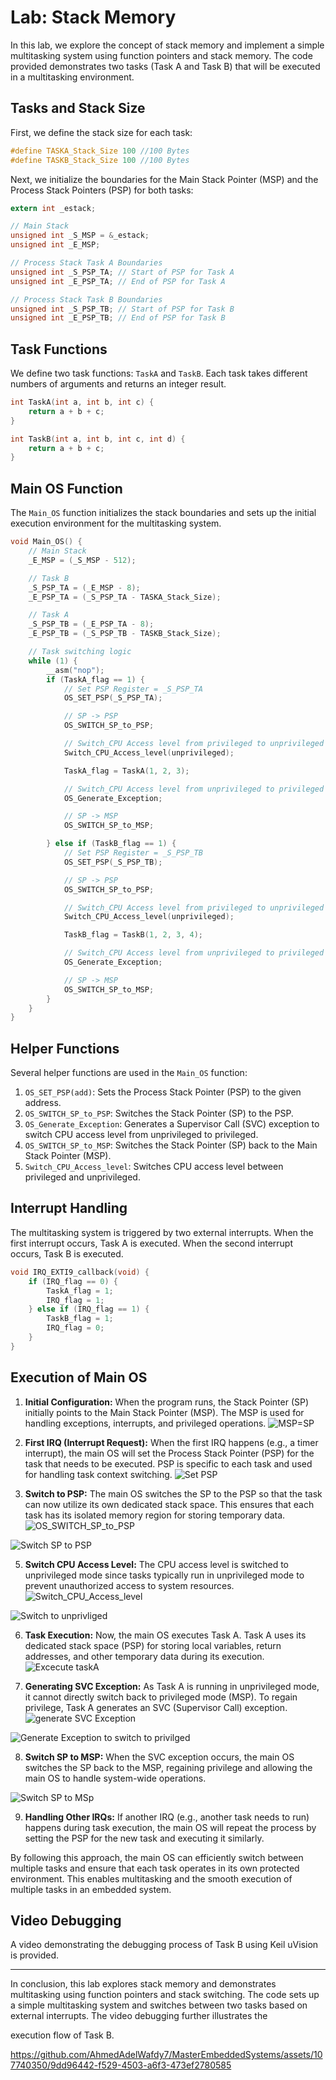 # Lab: Stack Memory

In this lab, we explore the concept of stack memory and implement a simple multitasking system using function pointers and stack memory. The code provided demonstrates two tasks (Task A and Task B) that will be executed in a multitasking environment.

## Tasks and Stack Size

First, we define the stack size for each task:

```c
#define TASKA_Stack_Size 100 //100 Bytes
#define TASKB_Stack_Size 100 //100 Bytes
```

Next, we initialize the boundaries for the Main Stack Pointer (MSP) and the Process Stack Pointers (PSP) for both tasks:

```c
extern int _estack;

// Main Stack
unsigned int _S_MSP = &_estack;
unsigned int _E_MSP;

// Process Stack Task A Boundaries
unsigned int _S_PSP_TA; // Start of PSP for Task A
unsigned int _E_PSP_TA; // End of PSP for Task A

// Process Stack Task B Boundaries
unsigned int _S_PSP_TB; // Start of PSP for Task B
unsigned int _E_PSP_TB; // End of PSP for Task B
```

## Task Functions

We define two task functions: `TaskA` and `TaskB`. Each task takes different numbers of arguments and returns an integer result.

```c
int TaskA(int a, int b, int c) {
    return a + b + c;
}

int TaskB(int a, int b, int c, int d) {
    return a + b + c;
}
```

## Main OS Function

The `Main_OS` function initializes the stack boundaries and sets up the initial execution environment for the multitasking system.

```c
void Main_OS() {
    // Main Stack
    _E_MSP = (_S_MSP - 512);

    // Task B
    _S_PSP_TA = (_E_MSP - 8);
    _E_PSP_TA = (_S_PSP_TA - TASKA_Stack_Size);

    // Task A
    _S_PSP_TB = (_E_PSP_TA - 8);
    _E_PSP_TB = (_S_PSP_TB - TASKB_Stack_Size);

    // Task switching logic
    while (1) {
        __asm("nop");
        if (TaskA_flag == 1) {
            // Set PSP Register = _S_PSP_TA
            OS_SET_PSP(_S_PSP_TA);

            // SP -> PSP
            OS_SWITCH_SP_to_PSP;

            // Switch_CPU Access level from privileged to unprivileged
            Switch_CPU_Access_level(unprivileged);

            TaskA_flag = TaskA(1, 2, 3);

            // Switch_CPU Access level from unprivileged to privileged
            OS_Generate_Exception;

            // SP -> MSP
            OS_SWITCH_SP_to_MSP;

        } else if (TaskB_flag == 1) {
            // Set PSP Register = _S_PSP_TB
            OS_SET_PSP(_S_PSP_TB);

            // SP -> PSP
            OS_SWITCH_SP_to_PSP;

            // Switch_CPU Access level from privileged to unprivileged
            Switch_CPU_Access_level(unprivileged);

            TaskB_flag = TaskB(1, 2, 3, 4);

            // Switch_CPU Access level from unprivileged to privileged
            OS_Generate_Exception;

            // SP -> MSP
            OS_SWITCH_SP_to_MSP;
        }
    }
}
```

## Helper Functions

Several helper functions are used in the `Main_OS` function:

1. `OS_SET_PSP(add)`: Sets the Process Stack Pointer (PSP) to the given address.
2. `OS_SWITCH_SP_to_PSP`: Switches the Stack Pointer (SP) to the PSP.
3. `OS_Generate_Exception`: Generates a Supervisor Call (SVC) exception to switch CPU access level from unprivileged to privileged.
4. `OS_SWITCH_SP_to_MSP`: Switches the Stack Pointer (SP) back to the Main Stack Pointer (MSP).
5. `Switch_CPU_Access_level`: Switches CPU access level between privileged and unprivileged.

## Interrupt Handling

The multitasking system is triggered by two external interrupts. When the first interrupt occurs, Task A is executed. When the second interrupt occurs, Task B is executed.

```c
void IRQ_EXTI9_callback(void) {
    if (IRQ_flag == 0) {
        TaskA_flag = 1;
        IRQ_flag = 1;
    } else if (IRQ_flag == 1) {
        TaskB_flag = 1;
        IRQ_flag = 0;
    }
}
```

## Execution of Main OS

1. **Initial Configuration:**
   When the program runs, the Stack Pointer (SP) initially points to the Main Stack Pointer (MSP). The MSP is used for handling exceptions, interrupts, and privileged operations.
   ![MSP=SP](https://github.com/AhmedAdelWafdy7/MasterEmbeddedSystems/assets/107740350/b9e517df-105e-4513-a0ed-4d22cd112f28)


3. **First IRQ (Interrupt Request):**
   When the first IRQ happens (e.g., a timer interrupt), the main OS will set the Process Stack Pointer (PSP) for the task that needs to be executed. PSP is specific to each task and used for handling task context switching.
![Set PSP](https://github.com/AhmedAdelWafdy7/MasterEmbeddedSystems/assets/107740350/f1502849-b338-49d5-b816-2bca890f5895)

4. **Switch to PSP:**
   The main OS switches the SP to the PSP so that the task can now utilize its own dedicated stack space. This ensures that each task has its isolated memory region for storing temporary data.
![OS_SWITCH_SP_to_PSP](https://github.com/AhmedAdelWafdy7/MasterEmbeddedSystems/assets/107740350/f18aae0e-706f-410f-a2fe-81e0a0cf62f7)

![Switch SP to PSP](https://github.com/AhmedAdelWafdy7/MasterEmbeddedSystems/assets/107740350/c7d30c72-2a3b-47e7-b9bd-0963bc0ba79b)


5. **Switch CPU Access Level:**
   The CPU access level is switched to unprivileged mode since tasks typically run in unprivileged mode to prevent unauthorized access to system resources.
![Switch_CPU_Access_level](https://github.com/AhmedAdelWafdy7/MasterEmbeddedSystems/assets/107740350/55954c86-8e28-4738-8a63-59be8a1e044a)

![Switch to unprivliged](https://github.com/AhmedAdelWafdy7/MasterEmbeddedSystems/assets/107740350/bcc72b1d-4926-45d3-b20c-3582ca8f2eea)

6. **Task Execution:**
   Now, the main OS executes Task A. Task A uses its dedicated stack space (PSP) for storing local variables, return addresses, and other temporary data during its execution.
![Excecute taskA](https://github.com/AhmedAdelWafdy7/MasterEmbeddedSystems/assets/107740350/2e129415-ca49-4002-9ad2-37470143d6dd)

7. **Generating SVC Exception:**
   As Task A is running in unprivileged mode, it cannot directly switch back to privileged mode (MSP). To regain privilege, Task A generates an SVC (Supervisor Call) exception.
![generate SVC Exception](https://github.com/AhmedAdelWafdy7/MasterEmbeddedSystems/assets/107740350/63ac62c4-12f5-405c-934c-a5d57f104cab)

![Generate Exception to switch to privilged](https://github.com/AhmedAdelWafdy7/MasterEmbeddedSystems/assets/107740350/5916c459-5916-4375-9fc1-92273926de45)

8. **Switch SP to MSP:**
   When the SVC exception occurs, the main OS switches the SP back to the MSP, regaining privilege and allowing the main OS to handle system-wide operations.

![Switch SP to MSp](https://github.com/AhmedAdelWafdy7/MasterEmbeddedSystems/assets/107740350/adaa772f-38d5-416a-95e9-62f32b58ca29)

9. **Handling Other IRQs:**
   If another IRQ (e.g., another task needs to run) happens during task execution, the main OS will repeat the process by setting the PSP for the new task and executing it similarly.

By following this approach, the main OS can efficiently switch between multiple tasks and ensure that each task operates in its own protected environment. This enables multitasking and the smooth execution of multiple tasks in an embedded system.




## Video Debugging

A video demonstrating the debugging process of Task B using Keil uVision is provided.

---

In conclusion, this lab explores stack memory and demonstrates multitasking using function pointers and stack switching. The code sets up a simple multitasking system and switches between two tasks based on external interrupts. The video debugging further illustrates the

 execution flow of Task B. 
 

https://github.com/AhmedAdelWafdy7/MasterEmbeddedSystems/assets/107740350/9dd96442-f529-4503-a6f3-473ef2780585

